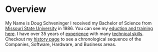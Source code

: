 # Overview

My Name is Doug Schveninger I received my Bachelor of Science  from [Missouri State University](https://www.missouristate.edu) in 1986. You can see my [eduction and training here](education.md).  I have over 35 years of [experience](experience.md) with many [technical skills](technical-skills.md). Checkout my [history page](history.md) to see a chronological sequence of the Companies, Software, Hardware, and Business areas.
